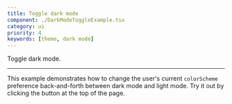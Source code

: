 ```yaml
---
title: Toggle dark mode
component: ./DarkModeToggleExample.tsx
category: ui
priority: 4
keywords: [theme, dark mode]
---
```


Toggle dark mode.

---

This example demonstrates how to change the user's current `colorScheme` preference back-and-forth between dark mode and light mode. Try it out by clicking the button at the top of the page.
